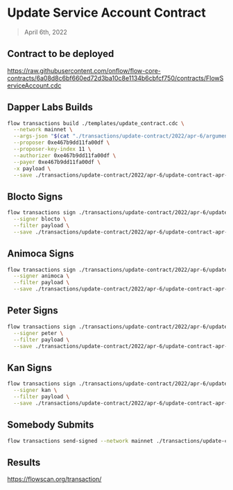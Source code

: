 # Update Service Account Contract

> April 6th, 2022

## Contract to be deployed

https://raw.githubusercontent.com/onflow/flow-core-contracts/6a08d8c6bf660ed72d3ba10c8e1134b6cbfcf750/contracts/FlowServiceAccount.cdc

## Dapper Labs Builds

```sh
flow transactions build ./templates/update_contract.cdc \
  --network mainnet \
  --args-json "$(cat "./transactions/update-contract/2022/apr-6/arguments-flow-service-account.json")" \
  --proposer 0xe467b9dd11fa00df \
  --proposer-key-index 11 \
  --authorizer 0xe467b9dd11fa00df \
  --payer 0xe467b9dd11fa00df \
  -x payload \
  --save ./transactions/update-contract/2022/apr-6/update-contract-apr-6-unsigned.rlp
```

## Blocto Signs

```sh
flow transactions sign ./transactions/update-contract/2022/apr-6/update-contract-apr-6-unsigned.rlp \
  --signer blocto \
  --filter payload \
  --save ./transactions/update-contract/2022/apr-6/update-contract-apr-6-sig-1.rlp
```

## Animoca Signs

```sh
flow transactions sign ./transactions/update-contract/2022/apr-6/update-contract-apr-6-sig-1.rlp \
  --signer animoca \
  --filter payload \
  --save ./transactions/update-contract/2022/apr-6/update-contract-apr-6-sig-2.rlp
```

## Peter Signs

```sh
flow transactions sign ./transactions/update-contract/2022/apr-6/update-contract-apr-6-sig-2.rlp \
  --signer peter \
  --filter payload \
  --save ./transactions/update-contract/2022/apr-6/update-contract-apr-6-sig-3.rlp
```

## Kan Signs

```sh
flow transactions sign ./transactions/update-contract/2022/apr-6/update-contract-apr-6-sig-3.rlp \
  --signer kan \
  --filter payload \
  --save ./transactions/update-contract/2022/apr-6/update-contract-apr-6-sig-complete.rlp
```


## Somebody Submits

```sh
flow transactions send-signed --network mainnet ./transactions/update-contract/2022/apr-6/update-contract-apr-6-sig-complete.rlp
```

## Results

https://flowscan.org/transaction/
